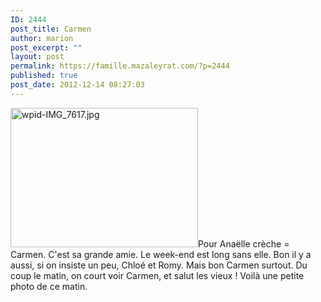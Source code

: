 ```yaml
---
ID: 2444
post_title: Carmen
author: marion
post_excerpt: ""
layout: post
permalink: https://famille.mazaleyrat.com/?p=2444
published: true
post_date: 2012-12-14 08:27:03
---
```

<a href="http://famille.mazaleyrat.com/wp-content/uploads/2012/12/wpid-IMG_7617.jpg"><img src="http://famille.mazaleyrat.com/wp-content/uploads/2012/12/wpid-IMG_7617-300x223.jpg" alt="wpid-IMG_7617.jpg" width="300" height="223" class="alignleft size-medium wp-image-2450" /></a>Pour Anaëlle crèche = Carmen. C'est sa grande amie. Le week-end est long sans elle. 
Bon il y a aussi, si on insiste un peu, Chloé et Romy. Mais bon Carmen surtout. 
Du coup le matin, on court voir Carmen, et salut les vieux !
Voilà une petite photo de ce matin.